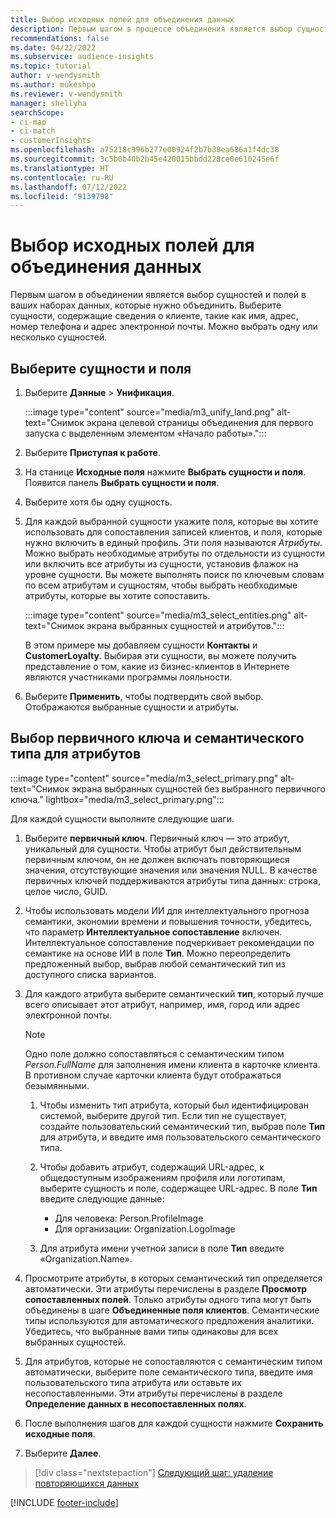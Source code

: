 ```yaml
---
title: Выбор исходных полей для объединения данных
description: Первым шагом в процессе объединения является выбор сущностей, атрибутов, первичных ключей и семантических типов для сопоставления данных с единым профилем клиента.
recommendations: false
ms.date: 04/22/2022
ms.subservice: audience-insights
ms.topic: tutorial
author: v-wendysmith
ms.author: mukeshpo
ms.reviewer: v-wendysmith
manager: shellyha
searchScope:
- ci-map
- ci-match
- customerInsights
ms.openlocfilehash: a75218c996b277e00924f2b7b38ea686a1f4dc38
ms.sourcegitcommit: 3c5b0b40b2b45e420015bbdd228ce0e610245e6f
ms.translationtype: HT
ms.contentlocale: ru-RU
ms.lasthandoff: 07/12/2022
ms.locfileid: "9139798"
---
```

# <a name="select-source-fields-for-data-unification"></a>Выбор исходных полей для объединения данных

Первым шагом в объединении является выбор сущностей и полей в ваших наборах данных, которые нужно объединить. Выберите сущности, содержащие сведения о клиенте, такие как имя, адрес, номер телефона и адрес электронной почты. Можно выбрать одну или несколько сущностей.

## <a name="select-entities-and-fields"></a>Выберите сущности и поля

1. Выберите **Данные** > **Унификация**.

   :::image type="content" source="media/m3_unify_land.png" alt-text="Снимок экрана целевой страницы объединения для первого запуска с выделенным элементом «Начало работы».":::

1. Выберите **Приступая к работе**.

1. На станице **Исходные поля** нажмите **Выбрать сущности и поля**. Появится панель **Выбрать сущности и поля**.

1. Выберите хотя бы одну сущность.

1. Для каждой выбранной сущности укажите поля, которые вы хотите использовать для сопоставления записей клиентов, и поля, которые нужно включить в единый профиль. Эти поля называются *Атрибуты*. Можно выбрать необходимые атрибуты по отдельности из сущности или включить все атрибуты из сущности, установив флажок на уровне сущности. Вы можете выполнять поиск по ключевым словам по всем атрибутам и сущностям, чтобы выбрать необходимые атрибуты, которые вы хотите сопоставить.

   :::image type="content" source="media/m3_select_entities.png" alt-text="Снимок экрана выбранных сущностей и атрибутов.":::

   В этом примере мы добавляем сущности **Контакты** и **CustomerLoyalty**. Выбирая эти сущности, вы можете получить представление о том, какие из бизнес-клиентов в Интернете являются участниками программы лояльности.

1. Выберите **Применить**, чтобы подтвердить свой выбор. Отображаются выбранные сущности и атрибуты.

## <a name="select-primary-key-and-semantic-type-for-attributes"></a>Выбор первичного ключа и семантического типа для атрибутов

   :::image type="content" source="media/m3_select_primary.png" alt-text="Снимок экрана выбранных сущностей без выбранного первичного ключа." lightbox="media/m3_select_primary.png":::

Для каждой сущности выполните следующие шаги.

1. Выберите **первичный ключ**. Первичный ключ — это атрибут, уникальный для сущности. Чтобы атрибут был действительным первичным ключом, он не должен включать повторяющиеся значения, отсутствующие значения или значения NULL. В качестве первичных ключей поддерживаются атрибуты типа данных: строка, целое число, GUID.

1. Чтобы использовать модели ИИ для интеллектуального прогноза семантики, экономии времени и повышения точности, убедитесь, что параметр **Интеллектуальное сопоставление** включен. Интеллектуальное сопоставление подчеркивает рекомендации по семантике на основе ИИ в поле **Тип**. Можно переопределить предложенный выбор, выбрав любой семантический тип из доступного списка вариантов.

1. Для каждого атрибута выберите семантический **тип**, который лучше всего описывает этот атрибут, например, имя, город или адрес электронной почты.

   > [!NOTE]
   > Одно поле должно сопоставляться с семантическим типом *Person.FullName* для заполнения имени клиента в карточке клиента. В противном случае карточки клиента будут отображаться безымянными.

   1. Чтобы изменить тип атрибута, который был идентифицирован системой, выберите другой тип. Если тип не существует, создайте пользовательский семантический тип, выбрав поле **Тип** для атрибута, и введите имя пользовательского семантического типа.

   1. Чтобы добавить атрибут, содержащий URL-адрес, к общедоступным изображениям профиля или логотипам, выберите сущность и поле, содержащее URL-адрес. В поле **Тип** введите следующие данные:
      - Для человека: Person.ProfileImage
      - Для организации: Organization.LogoImage

   1. Для атрибута имени учетной записи в поле **Тип** введите «Organization.Name».

1. Просмотрите атрибуты, в которых семантический тип определяется автоматически. Эти атрибуты перечислены в разделе **Просмотр сопоставленных полей**. Только атрибуты одного типа могут быть объединены в шаге **Объединенные поля клиентов**. Семантические типы используются для автоматического предложения аналитики. Убедитесь, что выбранные вами типы одинаковы для всех выбранных сущностей.

1. Для атрибутов, которые не сопоставляются с семантическим типом автоматически, выберите поле семантического типа, введите имя пользовательского типа атрибута или оставьте их несопоставленными. Эти атрибуты перечислены в разделе **Определение данных в несопоставленных полях**.

1. После выполнения шагов для каждой сущности нажмите **Сохранить исходные поля**.

1. Выберите **Далее**.

> [!div class="nextstepaction"]
> [Следующий шаг: удаление повторяющихся данных](remove-duplicates.md)

[!INCLUDE [footer-include](includes/footer-banner.md)]
